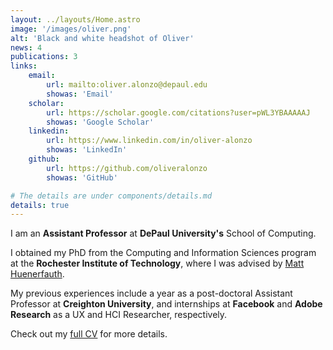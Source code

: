 ```yaml
---
layout: ../layouts/Home.astro
image: '/images/oliver.png'
alt: 'Black and white headshot of Oliver'
news: 4
publications: 3
links:
    email:
        url: mailto:oliver.alonzo@depaul.edu
        showas: 'Email'
    scholar:
        url: https://scholar.google.com/citations?user=pWL3YBAAAAAJ
        showas: 'Google Scholar'
    linkedin:
        url: https://www.linkedin.com/in/oliver-alonzo
        showas: 'LinkedIn'
    github:
        url: https://github.com/oliveralonzo
        showas: 'GitHub'

# The details are under components/details.md
details: true
---
```


<!-- ![Alt text](../assets/oliver.png) -->

I am an **Assistant Professor** at **DePaul University's** School of Computing. 

I obtained my PhD from the Computing and Information Sciences program at the **Rochester Institute of Technology**, where I was advised by [Matt Huenerfauth](https://huenerfauth.ist.rit.edu). 

My previous experiences include a year as a post-doctoral Assistant Professor at **Creighton University**, and internships at **Facebook** and **Adobe Research** as a UX and HCI Researcher, respectively.

Check out my [full CV](/cv) for more details.
